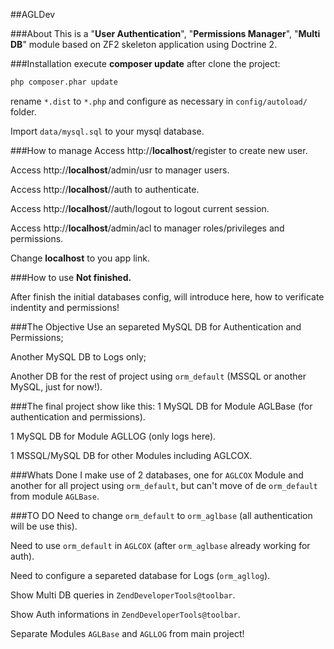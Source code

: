 ##AGLDev

###About
This is a "<b>User Authentication</b>", "<b>Permissions Manager</b>", "<b>Multi DB</b>" module based on ZF2 skeleton application using Doctrine 2.

###Installation
execute <b>composer update</b> after clone the project:
```sh
php composer.phar update
```

rename `*.dist` to `*.php` and configure as necessary in `config/autoload/` folder.

Import `data/mysql.sql` to your mysql database.

###How to manage
Access http://<b>localhost</b>/register to create new user.

Access http://<b>localhost</b>/admin/usr to manager users.

Access http://<b>localhost</b>//auth to authenticate.

Access http://<b>localhost</b>//auth/logout to logout current session.

Access http://<b>localhost</b>/admin/acl to manager roles/privileges and permissions.

Change <b>localhost</b> to you app link.

###How to use
<b>Not finished.</b>

After finish the initial databases config, will introduce here, how to verificate indentity and permissions! 

###The Objective
Use an separeted MySQL DB for Authentication and Permissions;

Another MySQL DB to Logs only;

Another DB for the rest of project using `orm_default` (MSSQL or another MySQL, just for now!).

###The final project show like this:
1 MySQL DB for Module AGLBase (for authentication and permissions).

1 MySQL DB for Module AGLLOG (only logs here).

1 MSSQL/MySQL DB for other Modules including AGLCOX.

###Whats Done
I make use of 2 databases, one for `AGLCOX` Module and another for all project using `orm_default`, but can't move of de `orm_default` from module `AGLBase`.

###TO DO
Need to change `orm_default` to `orm_aglbase` (all authentication will be use this).

Need to use `orm_default` in `AGLCOX` (after `orm_aglbase` already working for auth).

Need to configure a separeted database for Logs (`orm_agllog`).

Show Multi DB queries in `ZendDeveloperTools@toolbar`.

Show Auth informations in `ZendDeveloperTools@toolbar`.

Separate Modules `AGLBase` and `AGLLOG` from main project!